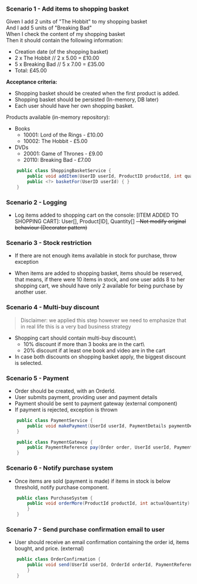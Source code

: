### Scenario 1 - Add items to shopping basket

Given I add 2 units of "The Hobbit" to my shopping basket\
And I add 5 units of "Breaking Bad"\
When I check the content of my shopping basket\
Then it should contain the following information:

- Creation date (of the shopping basket)
- 2 x The Hobbit // 2 x 5.00 = £10.00
- 5 x Breaking Bad // 5 x 7.00 = £35.00
- Total: £45.00

**Acceptance criteria:**

- Shopping basket should be created when the first product is added.
- Shopping basket should be persisted (In-memory, DB later)
- Each user should have her own shopping basket.

Products available (in-memory repository):

- Books
    - 10001: Lord of the Rings - £10.00
    - 10002: The Hobbit - £5.00
- DVDs
    - 20001: Game of Thrones - £9.00
    - 20110: Breaking Bad - £7.00

```java
    public class ShoppingBasketService {
        public void addItem(UserID userId, ProductID productId, int quantity) { }
        public <?> basketFor(UserID userId) { }
    }
```

### Scenario 2 - Logging

- Log items added to shopping cart on the console:
  [ITEM ADDED TO SHOPPING CART]: User[<ID>], Product[ID], Quantity[<N>]
  ~~- Not modify original behaviour (Decorator pattern)~~

### Scenario 3 - Stock restriction

- If there are not enough items available in stock for purchase, throw exception

- When items are added to shopping basket, items should be reserved, that means,
  if there were 10 items in stock, and one user adds 8 to her shopping cart, we
  should have only 2 available for being purchase by another user.

### Scenario 4 - Multi-buy discount

> Disclaimer: we applied this step however we need to emphasize that in real life this is a very bad business strategy

- Shopping cart should contain multi-buy discount:\
    - 10% discount if more than 3 books are in the cart\
    - 20% discount if at least one book and video are in the cart
- In case both discounts on shopping basket apply, the biggest discount is selected.

### Scenario 5 - Payment

- Order should be created, with an OrderId.
- User submits payment, providing user and payment details
- Payment should be sent to payment gateway (external component)
- If payment is rejected, exception is thrown

```java
    public class PaymentService {
        public void makePayment(UserId userId, PaymentDetails paymentDetails) { }
    }

    public class PaymentGateway {
        public PaymentReference pay(Order order, UserId userId, PaymentDetails paymentDetails) { }
    }
```

### Scenario 6 - Notify purchase system

- Once items are sold (payment is made) if items in stock is below threshold, notify purchase component.

```java
    public class PurchaseSystem {
        public void orderMore(ProductId productId, int actualQuantity) {
        }
    }
```

### Scenario 7 - Send purchase confirmation email to user

- User should receive an email confirmation containing the order id, items bought, and price. (external)

```java
    public class OrderConfirmation {
        public void send(UserId userId, OrderId orderId, PaymentReference paymentReference) {
        }
    }
```
